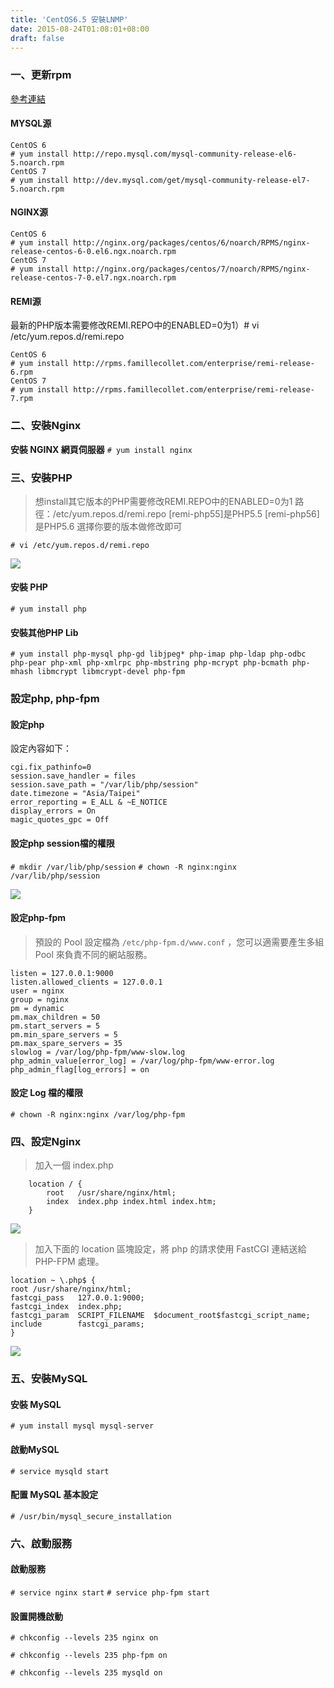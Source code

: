 ```yaml
---
title: 'CentOS6.5 安裝LNMP'
date: 2015-08-24T01:08:01+08:00
draft: false
---
```

### 一、更新rpm
<a href="https://www.cnhzz.com/yum-repo/" target="_blank">參考連結</a>

#### MYSQL源
```
CentOS 6
# yum install http://repo.mysql.com/mysql-community-release-el6-5.noarch.rpm
CentOS 7
# yum install http://dev.mysql.com/get/mysql-community-release-el7-5.noarch.rpm
```

#### NGINX源
```
CentOS 6
# yum install http://nginx.org/packages/centos/6/noarch/RPMS/nginx-release-centos-6-0.el6.ngx.noarch.rpm
CentOS 7
# yum install http://nginx.org/packages/centos/7/noarch/RPMS/nginx-release-centos-7-0.el7.ngx.noarch.rpm
```

#### REMI源
最新的PHP版本需要修改REMI.REPO中的ENABLED=0为1）# vi /etc/yum.repos.d/remi.repo
```
CentOS 6
# yum install http://rpms.famillecollet.com/enterprise/remi-release-6.rpm
CentOS 7
# yum install http://rpms.famillecollet.com/enterprise/remi-release-7.rpm
```

### 二、安裝Nginx
**安裝 NGINX 網頁伺服器**
`# yum install nginx`

### 三、安裝PHP
>想install其它版本的PHP需要修改REMI.REPO中的ENABLED=0为1
>路徑：/etc/yum.repos.d/remi.repo
>[remi-php55]是PHP5.5
>[remi-php56]是PHP5.6
>選擇你要的版本做修改即可

`# vi /etc/yum.repos.d/remi.repo`

<img desc="" src="//fblog.loopbai.com/images/201508/002.png">


#### 安裝 PHP
`# yum install php`

#### 安裝其他PHP Lib
`# yum install php-mysql php-gd libjpeg* php-imap php-ldap php-odbc php-pear php-xml php-xmlrpc php-mbstring php-mcrypt php-bcmath php-mhash libmcrypt libmcrypt-devel php-fpm`

### 設定php, php-fpm
#### 設定php
設定內容如下：
```config /etc/php.ini
cgi.fix_pathinfo=0
session.save_handler = files
session.save_path = "/var/lib/php/session"
date.timezone = "Asia/Taipei"
error_reporting = E_ALL & ~E_NOTICE
display_errors = On
magic_quotes_gpc = Off
```

#### 設定php session檔的權限
`# mkdir /var/lib/php/session`
`# chown -R nginx:nginx /var/lib/php/session`

<img desc="" src="//fblog.loopbai.com/images/201508/003.png">

#### 設定php-fpm
>預設的 Pool 設定檔為 `/etc/php-fpm.d/www.conf` ，您可以適需要產生多組 Pool 來負責不同的網站服務。

```config /etc/php-fpm.d/www.conf
listen = 127.0.0.1:9000
listen.allowed_clients = 127.0.0.1
user = nginx
group = nginx
pm = dynamic
pm.max_children = 50
pm.start_servers = 5
pm.min_spare_servers = 5
pm.max_spare_servers = 35
slowlog = /var/log/php-fpm/www-slow.log
php_admin_value[error_log] = /var/log/php-fpm/www-error.log
php_admin_flag[log_errors] = on
```

#### 設定 Log 檔的權限
`# chown -R nginx:nginx /var/log/php-fpm`

### 四、設定Nginx
>加入一個 index.php

```config /etc/nginx/conf.d/default.conf
    location / {
        root   /usr/share/nginx/html;
        index  index.php index.html index.htm;
    }
```

<img desc="" src="//fblog.loopbai.com/images/201508/004.png">

>加入下面的 location 區塊設定，將 php 的請求使用 FastCGI 連結送給 PHP-FPM 處理。

```config /etc/nginx/conf.d/default.conf
location ~ \.php$ {
root /usr/share/nginx/html;
fastcgi_pass   127.0.0.1:9000;
fastcgi_index  index.php;
fastcgi_param  SCRIPT_FILENAME  $document_root$fastcgi_script_name;
include        fastcgi_params;
}
```

<img desc="" src="//fblog.loopbai.com/images/201508/005.png">

### 五、安裝MySQL
#### 安裝 MySQL
`# yum install mysql mysql-server`

#### 啟動MySQL
`# service mysqld start`

#### 配置 MySQL 基本設定
`# /usr/bin/mysql_secure_installation`

### 六、啟動服務
#### 啟動服務
`# service nginx start`
`# service php-fpm start`

#### 設置開機啟動
`# chkconfig --levels 235 nginx on`

`# chkconfig --levels 235 php-fpm on`

`# chkconfig --levels 235 mysqld on`
